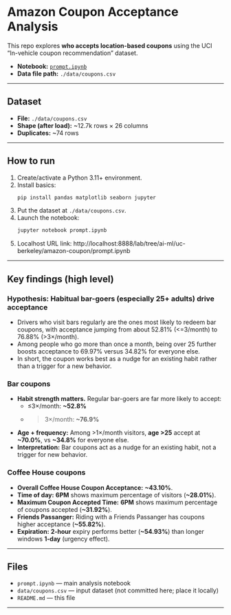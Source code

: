 # Amazon Coupon Acceptance Analysis

This repo explores **who accepts location-based coupons** using the UCI “In-vehicle coupon recommendation” dataset.

- **Notebook:** [`prompt.ipynb`](prompt.ipynb)
- **Data file path:** `./data/coupons.csv`

---

## Dataset

- **File:** `./data/coupons.csv`
- **Shape (after load):** ~12.7k rows × 26 columns
- **Duplicates:** ~74 rows
  
---

## How to run

1. Create/activate a Python 3.11+ environment.
2. Install basics:
   ```bash
   pip install pandas matplotlib seaborn jupyter
   ```
3. Put the dataset at `./data/coupons.csv`.
4. Launch the notebook:
   ```bash
   jupyter notebook prompt.ipynb
   ```
5. Localhost URL link:
   http://localhost:8888/lab/tree/ai-ml/uc-berkeley/amazon-coupon/prompt.ipynb

---

## Key findings (high level)

### Hypothesis: Habitual bar-goers (especially 25+ adults) drive acceptance

- Drivers who visit bars regularly are the ones most likely to redeem bar coupons, with acceptance jumping from about 52.81% (<=3/month) to 76.88% (>3×/month). 
- Among people who go more than once a month, being over 25 further boosts acceptance to 69.97% versus 34.82% for everyone else. 
- In short, the coupon works best as a nudge for an existing habit rather than a trigger for a new behavior.

### Bar coupons
- **Habit strength matters.** Regular bar-goers are far more likely to accept:
  - ≤3×/month: **~52.8%**
  - >3×/month: **~76.9%**
- **Age + frequency:** Among >1×/month visitors, **age >25** accept at **~70.0%**, vs **~34.8%** for everyone else.
- **Interpretation:** Bar coupons act as a nudge for an existing habit, not a trigger for new behavior.

### Coffee House coupons
- **Overall Coffee House Coupon Acceptance:** **~43.10%**.
- **Time of day:** **6PM** shows maximum percentage of visitors (**~28.01%**).
- **Maximum Coupon Accepted Time:** **6PM** shows maximum percentage of coupons accepted (**~31.92%**).
- **Friends Passanger:** Riding with a Friends Passanger has coupons higher acceptance (**~55.82%**).
- **Expiration:** **2‑hour** expiry performs better (**~54.93%**) than longer windows **1‑day** (urgency effect).
  
---

## Files

- `prompt.ipynb` — main analysis notebook
- `data/coupons.csv` — input dataset (not committed here; place it locally)
- `README.md` — this file

---
